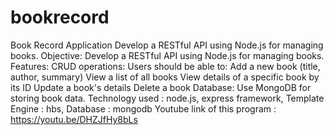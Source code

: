# bookrecord
Book Record Application Develop a RESTful API using Node.js for managing books.
Objective: Develop a RESTful API using Node.js for managing books.
Features:
CRUD operations: Users should be able to:
Add a new book (title, author, summary)
View a list of all books
View details of a specific book by its ID
Update a book's details
Delete a book
Database: Use MongoDB for storing book data.
Technology used : node.js, express framework, Template Engine : hbs, Database : mongodb 
Youtube link of this program : https://youtu.be/DHZJfHy8bLs
